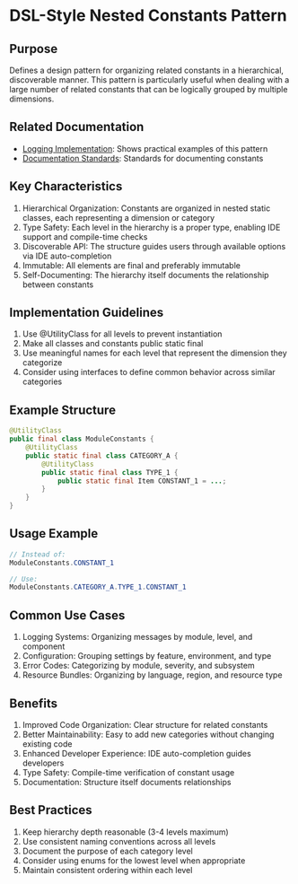 # DSL-Style Nested Constants Pattern

## Purpose
Defines a design pattern for organizing related constants in a hierarchical, discoverable manner. This pattern is particularly useful when dealing with a large number of related constants that can be logically grouped by multiple dimensions.

## Related Documentation
- [Logging Implementation](logging-implementation.md): Shows practical examples of this pattern
- [Documentation Standards](../core/standards/documentation-standards.md): Standards for documenting constants

## Key Characteristics

1. Hierarchical Organization: Constants are organized in nested static classes, each representing a dimension or category
2. Type Safety: Each level in the hierarchy is a proper type, enabling IDE support and compile-time checks
3. Discoverable API: The structure guides users through available options via IDE auto-completion
4. Immutable: All elements are final and preferably immutable
5. Self-Documenting: The hierarchy itself documents the relationship between constants

## Implementation Guidelines

1. Use @UtilityClass for all levels to prevent instantiation
2. Make all classes and constants public static final
3. Use meaningful names for each level that represent the dimension they categorize
4. Consider using interfaces to define common behavior across similar categories

## Example Structure

```java
@UtilityClass
public final class ModuleConstants {
    @UtilityClass
    public static final class CATEGORY_A {
        @UtilityClass
        public static final class TYPE_1 {
            public static final Item CONSTANT_1 = ...;
        }
    }
}
```

## Usage Example

```java
// Instead of:
ModuleConstants.CONSTANT_1

// Use:
ModuleConstants.CATEGORY_A.TYPE_1.CONSTANT_1
```

## Common Use Cases

1. Logging Systems: Organizing messages by module, level, and component
2. Configuration: Grouping settings by feature, environment, and type
3. Error Codes: Categorizing by module, severity, and subsystem
4. Resource Bundles: Organizing by language, region, and resource type

## Benefits

1. Improved Code Organization: Clear structure for related constants
2. Better Maintainability: Easy to add new categories without changing existing code
3. Enhanced Developer Experience: IDE auto-completion guides developers
4. Type Safety: Compile-time verification of constant usage
5. Documentation: Structure itself documents relationships

## Best Practices

1. Keep hierarchy depth reasonable (3-4 levels maximum)
2. Use consistent naming conventions across all levels
3. Document the purpose of each category level
4. Consider using enums for the lowest level when appropriate
5. Maintain consistent ordering within each level
